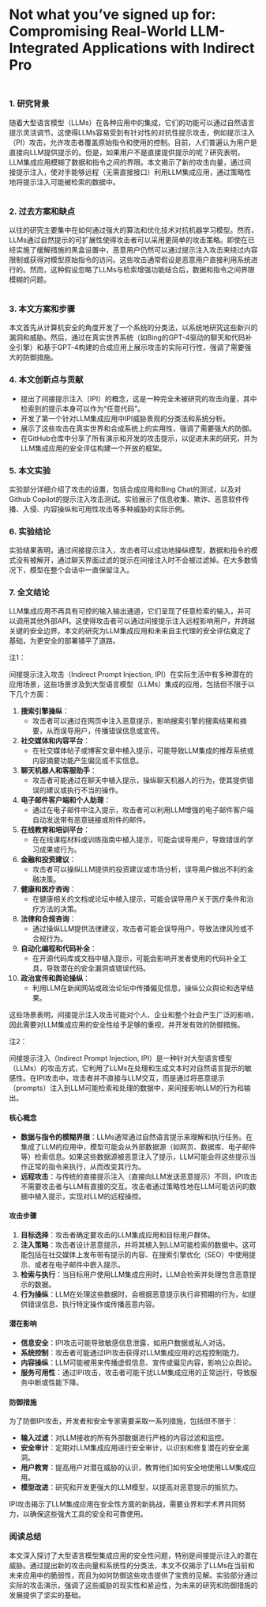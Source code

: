 # Not what you’ve signed up for: Compromising Real-World LLM-Integrated Applications with Indirect Pro

<figure><img src="../.gitbook/assets/image (7) (1) (1) (1) (1) (1) (1) (1) (1) (1) (1) (1).png" alt=""><figcaption></figcaption></figure>

##

### 1. 研究背景

随着大型语言模型（LLMs）在各种应用中的集成，它们的功能可以通过自然语言提示灵活调节。这使得LLMs容易受到有针对性的对抗性提示攻击，例如提示注入（PI）攻击，允许攻击者覆盖原始指令和使用的控制。目前，人们普遍认为用户是直接向LLM提供提示的。但是，如果用户不是直接提供提示的呢？研究表明，LLM集成应用模糊了数据和指令之间的界限。本文揭示了新的攻击向量，通过间接提示注入，使对手能够远程（无需直接接口）利用LLM集成应用，通过策略性地将提示注入可能被检索的数据中。

<figure><img src="../.gitbook/assets/image (1) (1) (1) (1) (1) (1) (1) (1) (1) (1) (1) (1) (1) (1) (1) (1) (1) (1) (1) (1) (1) (1) (1) (1) (1) (1) (1) (1) (1) (1) (1) (1) (1) (1) (1) (1).png" alt=""><figcaption></figcaption></figure>

### 2. 过去方案和缺点

以往的研究主要集中在如何通过强大的算法和优化技术对抗机器学习模型。然而，LLMs通过自然提示的可扩展性使得攻击者可以采用更简单的攻击策略。即使在已经实施了缓解措施的黑盒设置中，恶意用户仍然可以通过提示注入攻击来绕过内容限制或获得对模型原始指令的访问。这些攻击通常假设是恶意用户直接利用系统进行的。然而，这种假设忽略了LLMs与检索增强功能结合后，数据和指令之间界限模糊的问题。

<figure><img src="../.gitbook/assets/image (2) (1) (1) (1) (1) (1) (1) (1) (1) (1) (1) (1) (1) (1) (1) (1) (1) (1) (1) (1) (1) (1) (1) (1) (1) (1) (1) (1) (1) (1) (1) (1) (1) (1) (1).png" alt=""><figcaption></figcaption></figure>

### 3. 本文方案和步骤

本文首先从计算机安全的角度开发了一个系统的分类法，以系统地研究这些新兴的漏洞和威胁。然后，通过在真实世界系统（如Bing的GPT-4驱动的聊天和代码补全引擎）和基于GPT-4构建的合成应用上展示攻击的实际可行性，强调了需要强大的防御措施。

### 4. 本文创新点与贡献

* 提出了间接提示注入（IPI）的概念，这是一种完全未被研究的攻击向量，其中检索到的提示本身可以作为“任意代码”。
* 开发了第一个针对LLM集成应用中IPI威胁景观的分类法和系统分析。
* 展示了这些攻击在真实世界和合成系统上的实用性，强调了需要强大的防御。
* 在GitHub仓库中分享了所有演示和开发的攻击提示，以促进未来的研究，并为LLM集成应用的安全评估构建一个开放的框架。

### 5. 本文实验

实验部分详细介绍了攻击的设置，包括合成应用和Bing Chat的测试，以及对Github Copilot的提示注入攻击测试。实验展示了信息收集、欺诈、恶意软件传播、入侵、内容操纵和可用性攻击等多种威胁的实际示例。

### 6. 实验结论

实验结果表明，通过间接提示注入，攻击者可以成功地操纵模型，数据和指令的模式没有被解开，通过聊天界面过滤的提示在间接注入时不会被过滤掉。在大多数情况下，模型在整个会话中一直保留注入。

### 7. 全文结论

LLM集成应用不再具有可控的输入输出通道，它们呈现了任意检索的输入，并可以调用其他外部API。这使得攻击者可以通过间接提示注入远程影响用户，并跨越关键的安全边界。本文的研究为LLM集成应用和未来自主代理的安全评估奠定了基础，为更安全的部署铺平了道路。



注1：

间接提示注入攻击（Indirect Prompt Injection, IPI）在实际生活中有多种潜在的应用场景，这些场景涉及到大型语言模型（LLMs）集成的应用，包括但不限于以下几个方面：

1. **搜索引擎操纵**：
   * 攻击者可以通过在网页中注入恶意提示，影响搜索引擎的搜索结果和摘要，从而误导用户，传播错误信息或宣传。
2. **社交媒体和内容平台**：
   * 在社交媒体帖子或博客文章中植入提示，可能导致LLM集成的推荐系统或内容摘要功能产生偏见或不实信息。
3. **聊天机器人和客服助手**：
   * 攻击者可能通过在聊天中植入提示，操纵聊天机器人的行为，使其提供错误的建议或执行不当的操作。
4. **电子邮件客户端和个人助理**：
   * 通过在电子邮件中注入提示，攻击者可以利用LLM增强的电子邮件客户端自动发送带有恶意链接或附件的邮件。
5. **在线教育和培训平台**：
   * 在在线课程材料或训练指南中植入提示，可能会误导用户，导致错误的学习成果或行为。
6. **金融和投资建议**：
   * 攻击者可以操纵LLM提供的投资建议或市场分析，误导用户做出不利的金融决策。
7. **健康和医疗咨询**：
   * 在健康相关的文档或论坛中植入提示，可能会误导用户关于医疗条件和治疗方法的决策。
8. **法律和合规咨询**：
   * 通过操纵LLM提供法律建议，攻击者可能会误导用户，导致法律风险或不合规行为。
9. **自动化编程和代码补全**：
   * 在开源代码库或文档中植入提示，可能会影响开发者使用的代码补全工具，导致潜在的安全漏洞或错误代码。
10. **政治宣传和舆论操纵**：
    * 利用LLM在新闻网站或政治论坛中传播偏见信息，操纵公众舆论和选举结果。

这些场景表明，间接提示注入攻击可能对个人、企业和整个社会产生广泛的影响，因此需要对LLM集成应用的安全性给予足够的重视，并开发有效的防御措施。



注2：

间接提示注入（Indirect Prompt Injection, IPI）是一种针对大型语言模型（LLMs）的攻击方式，它利用了LLMs在处理和生成文本时对自然语言提示的敏感性。在IPI攻击中，攻击者并不直接与LLM交互，而是通过将恶意提示（prompts）注入到LLM可能检索和处理的数据中，来间接影响LLM的行为和输出。

#### 核心概念

* **数据与指令的模糊界限**：LLMs通常通过自然语言提示来理解和执行任务。在集成了LLM的应用中，模型可能会从外部数据源（如网页、数据库、电子邮件等）检索信息。如果这些数据源被恶意注入了提示，LLM可能会将这些提示当作正常的指令来执行，从而改变其行为。
* **远程攻击**：与传统的直接提示注入（直接向LLM发送恶意提示）不同，IPI攻击不需要攻击者与LLM有直接的交互。攻击者通过策略性地在LLM可能访问的数据中植入提示，实现对LLM的远程操控。

#### 攻击步骤

1. **目标选择**：攻击者确定要攻击的LLM集成应用和目标用户群体。
2. **注入策略**：攻击者设计恶意提示，并将其植入到LLM可能检索的数据中。这可能包括在社交媒体上发布带有提示的内容、在搜索引擎优化（SEO）中使用提示、或者在电子邮件中嵌入提示。
3. **检索与执行**：当目标用户使用LLM集成应用时，LLM会检索并处理包含恶意提示的数据。
4. **行为操纵**：LLM在处理这些数据时，会根据恶意提示执行非预期的行为，如提供错误信息、执行特定操作或传播恶意内容。

#### 潜在影响

* **信息安全**：IPI攻击可能导致敏感信息泄露，如用户数据或私人对话。
* **系统控制**：攻击者可能通过IPI攻击获得对LLM集成应用的远程控制能力。
* **内容操纵**：LLM可能被用来传播虚假信息、宣传或偏见内容，影响公众舆论。
* **服务可用性**：通过IPI攻击，攻击者可能干扰LLM集成应用的正常运行，导致服务中断或性能下降。

#### 防御措施

为了防御IPI攻击，开发者和安全专家需要采取一系列措施，包括但不限于：

* **输入过滤**：对LLM接收的所有外部数据进行严格的内容过滤和监控。
* **安全审计**：定期对LLM集成应用进行安全审计，以识别和修复潜在的安全漏洞。
* **用户教育**：提高用户对潜在威胁的认识，教育他们如何安全地使用LLM集成应用。
* **模型改进**：研究和开发更强大的LLM模型，以提高对恶意提示的抵抗力。

IPI攻击揭示了LLM集成应用在安全性方面的新挑战，需要业界和学术界共同努力，以确保这些强大工具的安全和可靠使用。





### 阅读总结

本文深入探讨了大型语言模型集成应用的安全性问题，特别是间接提示注入的潜在威胁。通过提出新的攻击向量和系统性的分类法，本文不仅揭示了LLMs在当前和未来应用中的脆弱性，而且为如何防御这些攻击提供了宝贵的见解。实验部分通过实际的攻击演示，强调了这些威胁的现实性和紧迫性，为未来的研究和防御措施的发展提供了坚实的基础。
